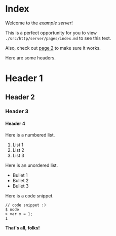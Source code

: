 # Index

Welcome to the _example server_!

This is a perfect opportunity for you to view `./src/http/server/pages/index.md` to see this text.

Also, check out [page 2](/page2.html) to make sure it works.

Here are some headers.

# Header 1
## Header 2
### Header 3
#### Header 4

Here is a numbered list.

1. List 1
2. List 2
3. List 3

Here is an unordered list.

* Bullet 1
* Bullet 2
* Bullet 3

Here is a code snippet.

    // code snippet :)
    $ node
    > var x = 1;
    1

**That's all, folks!**
